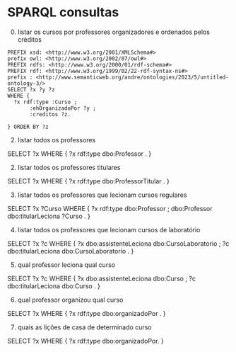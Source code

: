 # SPARQL consultas 
0. listar os cursos por professores organizadores e ordenados pelos créditos
````
PREFIX xsd: <http://www.w3.org/2001/XMLSchema#>
prefix owl: <http://www.w3.org/2002/07/owl#>
PREFIX rdfs: <http://www.w3.org/2000/01/rdf-schema#>
PREFIX rdf: <http://www.w3.org/1999/02/22-rdf-syntax-ns#>
prefix : <http://www.semanticweb.org/andre/ontologies/2023/5/untitled-ontology-3/>
SELECT ?x ?y ?z
WHERE {
  ?x rdf:type :Curso ;
       :ehOrganizadoPor ?y ;
       :creditos ?z.
       
} ORDER BY ?z
````

2. listar todos os professores

SELECT ?x
WHERE {
  ?x rdf:type dbo:Professor .
}

2. listar todos os professores titulares

SELECT ?x
WHERE {
  ?x rdf:type dbo:ProfessorTitular .
}

3. listar todos os professores que lecionam cursos regulares

SELECT ?x ?Curso
WHERE {
  ?x rdf:type dbo:Professor ;
  dbo:Professor dbo:titularLeciona ?Curso .
}

4. listar todos os professores que lecionam cursos de laboratório

SELECT ?x ?c
WHERE {
  ?x dbo:assistenteLeciona dbo:CursoLaboratorio ;
  ?c dbo:titularLeciona dbo:CursoLaboratorio .
}

5. qual professor leciona qual curso

SELECT ?x ?c
WHERE {
  ?x dbo:assistenteLeciona dbo:Curso ;
  ?c dbo:titularLeciona dbo:Curso .
}

6. qual professor organizou qual curso

SELECT ?x 
WHERE {
  ?x rdf:type dbo:organizadoPor .
}


7. quais as lições de casa de determinado curso

SELECT ?x 
WHERE {
  ?x rdf:type dbo:organizadoPor.
}
